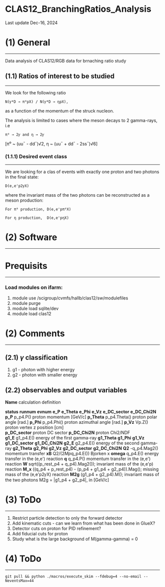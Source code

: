 # CLAS12_BranchingRatios_Analysis


Last update Dec-16, 2024
    


# **(1) General**
--------------------------------------------------------
Data analysis of CLAS12/RGB data for brnaching ratio study
  
## (1.1) Ratios of interest to be studied 
--------------------------------------------------------
We look for the following ratio 

    N(𝛾*D → π⁰pX) / N(𝛾*D → ηpX),

as a function of the momentum of the struck nucleon.

The analysis is limited to cases where the meson decays to 2 gamma-rays, i.e
    
    π⁰ → 2𝛾 and η → 2𝛾
    
[π⁰ ~ (uu¯ - dd¯)√2, η ~ (uu¯ + dd¯ - 2ss¯)√6] 



### (1.1.1) Desired event class 
--------------------------------------------------------
We are looking for a clas of events with exactly one proton and two photons in the final state:  

    D(e,e'p2𝛾X)

where the invariant mass of the two photons can be reconstructed as a meson production:
 
    For π⁰ production, D(e,e'pπ⁰X)
    
    For η production,  D(e,e'pηX)     
  
  


# **(2) Software**
--------------------------------------------------------

# Prequisits
---------------------------------------
### Load modules on ifarm:

1. module use /scigroup/cvmfs/hallb/clas12/sw/modulefiles
2. module purge
3. module load sqlite/dev
4. module load clas12


# **(2) Comments**
--------------------------------------------------------

## (2.1) $\gamma$ classification
1. g1 - photon with higher energy
2. g2 - photon with smaller energy

## (2.2) observables and output variables

**Name** calculation                definition


**status**
**runnum**
**evnum**
**e_P**
**e_Theta**
**e_Phi**
**e_Vz**
**e_DC_sector**
**e_DC_Chi2N**
**p_P**         p_p4.P()                proton momentum         [GeV/c]
**p_Theta**     p_p4.Theta()            proton polar angle      [rad.]
**p_Phi**       p_p4.Phi()              proton azimuthal angle  [rad.]
**p_Vz**        Vp.Z()                  proton vertex z position [cm]                 
**p_DC_sector**                         proton DC sector
**p_DC_Chi2N**                          proton Chi2/NDF  
**g1_E**        g1_p4.E()               energy of the first gamma-ray
**g1_Theta**
**g1_Phi**
**g1_Vz**
**g1_DC_sector**
**g1_DC_Chi2N**
**g2_E**        g2_p4.E()               energy of the second gamma-ray
**g2_Theta**
**g2_Phi**
**g2_Vz**
**g2_DC_sector**
**g2_DC_Chi2N**
**Q2**          -q_p4.Mag2()            momentum transfer
**xB**          Q2/(2*Mp*q_p4.E())      Bjorken x
**omega**       q_p4.E()                energy transfer in the (e,e') reaction
**q**           q_p4.P()                momentum transfer in the (e,e') reaction
**W**           sqrt((p_rest_p4 + q_p4).Mag2()); invariant mass  of the (e,e'p) reaction
**M_x**         ((q_p4 + p_rest_p4) - (p_p4 + g1_p4 + g2_p4)).Mag();      missing mass of the (e,e'p2𝛾X) reaction
**M2g**         (g1_p4 + g2_p4).M();    invariant mass of the two photons M2g = |g1_p4 + g2_p4|, in [GeV/c]


# **(3) ToDo**
--------------------------------------------------------

1. Restrict particle detection to only the forward detector
2. Add kinematic cuts - can we learn from what has been done in GlueX?
3. Detector cuts on proton for PID refinement?
4. Add fiducial cuts for proton
5. Study what is the large background of M(gamma-gamma) = 0



# **(4) ToDo**
--------------------------------------------------------
    git pull && python ./macros/execute_skim --fdebug=4 --no-email --NeventsMax=44
